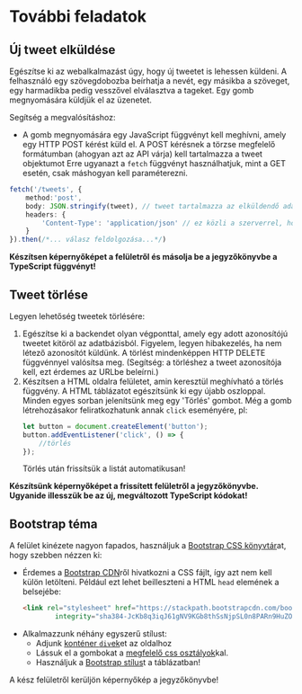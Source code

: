 # További feladatok

## Új tweet elküldése

Egészítse ki az webalkalmazást úgy, hogy új tweetet is lehessen küldeni. A felhasználó egy szövegdobozba beírhatja a nevét, egy másikba a szöveget, egy harmadikba pedig vesszővel elválasztva a tageket. Egy gomb megnyomására küldjük el az üzenetet. 

Segítség a megvalósításhoz: 
* A gomb megnyomására egy JavaScript függvényt kell meghívni, amely egy HTTP POST kérést küld el. A POST kérésnek a törzse megfelelő formátumban (ahogyan azt az API várja) kell tartalmazza a tweet objektumot Erre ugyanazt a `fetch` függvényt használhatjuk, mint a GET esetén, csak máshogyan kell paraméterezni. 

```ts
fetch('/tweets', {
    method:'post',
    body: JSON.stringify(tweet), // tweet tartalmazza az elküldendő adatatot
    headers: {
        'Content-Type': 'application/json' // ez közli a szerverrel, hogy JSON formátumú a HTTP POST törzse
    }
}).then(/*... válasz feldolgozása...*/)
```

**Készítsen képernyőképet a felületről és másolja be a jegyzőkönyvbe a TypeScript függvényt!**

## Tweet törlése

Legyen lehetőség tweetek törlésére:
1. Egészítse ki a backendet olyan végponttal, amely egy adott azonosítójú tweetet kitöröl az adatbázisból. Figyelem, legyen hibakezelés, ha nem létező azonosítót küldünk. A törlést mindenképpen HTTP DELETE függvénnyel valósítsa meg. (Segítség: a törléshez a tweet azonosítója kell, ezt érdemes az URLbe beleírni.) 
2. Készítsen a HTML oldalra felületet, amin keresztül meghívható a törlés függvény.  A HTML táblázatot egészítsünk ki egy újabb oszloppal. Minden egyes sorban jelenítsünk meg egy 'Törlés' gombot. Még a gomb létrehozásakor feliratkozhatunk annak `click` eseményére, pl: 
    ```ts
    let button = document.createElement('button');
    button.addEventListener('click', () => {
        //törlés
    });
    ```
    Törlés után frissítsük a listát automatikusan!
    
**Készítsünk képernyőképet a frissített felületről a jegyzőkönyvbe. Ugyanide illesszük be az új, megváltozott TypeScript kódokat!**

## Bootstrap téma

A felület kinézete nagyon fapados, használjuk a [Bootstrap CSS könyvtár](https://getbootstrap.com/)at, hogy szebben nézzen ki:
* Érdemes a [Bootstrap CDN](https://www.bootstrapcdn.com/)ről hivatkozni a CSS fájlt, így azt nem kell külön letölteni. Például ezt lehet beilleszteni a HTML `head` elemének a belsejébe: 
    ```html 
    <link rel="stylesheet" href="https://stackpath.bootstrapcdn.com/bootstrap/4.5.2/css/bootstrap.min.css"
            integrity="sha384-JcKb8q3iqJ61gNV9KGb8thSsNjpSL0n8PARn9HuZOnIxN0hoP+VmmDGMN5t9UJ0Z" crossorigin="anonymous">
    ```
* Alkalmazzunk néhány egyszerű stílust:
    * Adjunk [konténer `div`ek](https://getbootstrap.com/docs/4.5/layout/overview/#containers)et az oldalhoz 
    * Lássuk el a gombokat a [megfelelő css osztályok](https://getbootstrap.com/docs/4.5/components/buttons/)kal.
    * Használjuk a [Bootstrap stílus](https://getbootstrap.com/docs/4.5/content/tables/)t a táblázatban!

A kész felületről kerüljön képernyőkép a jegyzőkönyvbe!
